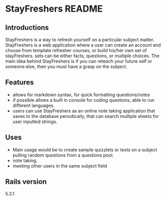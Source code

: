 # StayFreshers README
## Introductions
StayFreshers is a way to refresh yourself on a particular subject matter. StayFreshers is a web application where a user can create an account and choose from template refresher courses, or build his/her own set of stayFreshers. sets can be either facts, questions, or multiple choices.
The main idea behind StayFreshers is if you can reteach your future self or someone else, then you must have a grasp on the subject.
## Features
  * allows for markdown syntax, for quick formatting questions/notes
  * if possible allows a built in console for coding questions, able to run different languages.
  * users can use StayFreshers as an online note taking application that saves to the database periodically, that can search multiple sheets for user inputted strings.
## Uses
  * Main usage would be to create sample quizzlets or tests on a subject pulling random questions from a questions pool.
  * note taking.
  * meeting other users in the same subject field




## Rails version
 5.3.1
